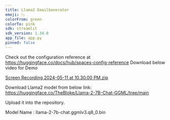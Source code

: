 ```yaml
---
title: Llama2 EmailGenerator
emoji: 📉
colorFrom: green
colorTo: pink
sdk: streamlit
sdk_version: 1.34.0
app_file: app.py
pinned: false
---
```


Check out the configuration reference at https://huggingface.co/docs/hub/spaces-config-reference
Download below video for Demo

[Screen Recording 2024-05-11 at 10.30.00 PM.zip](https://github.com/vmalapaka/LLM-apps/files/15283662/Screen.Recording.2024-05-11.at.10.30.00.PM.zip)

Download Llama2 model from below link:
https://huggingface.co/TheBloke/Llama-2-7B-Chat-GGML/tree/main

Upload it into the repository.

Model Name : 
llama-2-7b-chat.ggmlv3.q8_0.bin

